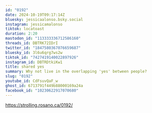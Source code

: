 ```yaml
---
id: "0192"
date: 2024-10-19T09:17:14Z
bluesky: jessicaalonso.bsky.social
instagram: jessicamalonso
tiktok: locatoast
duration: 2:20
mastodon_id: "113333336712586160"
threads_id: DBTRK72IDrI
twitter_id: "1847580367076659687"
bluesky_id: 3l6u6qrg7ws2w
tiktok_id: "7427419140022897926"
instagram_id: DBTRDtkiKw1
title: shared yes
summary: Why not live in the overlapping 'yes' between people?
slug: "0192"
youtube_id: CdFsuvQaF_w
ghost_id: 6713791f449b88000169a24a
facebook_id: "10230622917070680"
---
```

https://strolling.rosano.ca/0192/
